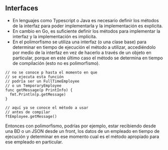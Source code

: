 ## Interfaces

* En lenguajes como Typescript o Java es necesario definir los métodos de la interfaz para poder implementarla y la implementación es explícita.
* En cambio en Go, es suficiente definir los métodos para implementar la interfaz y la implementación es implícita.
* En el polimorfismo se utiliza una interfaz (o una clase base) para determinar en tiempo de ejecución el método a utilizar, accediéndolo por medio de la interfaz en vez de hacerlo a través de un objeto en particular, porque en este último caso el método se determina en tiempo de compilación (esto no es polimorfismo).

```
// no se conoce p hasta el momento en que 
// se ejecuta esta función
// podría ser un FullTimeEmployee
// o un TemporaryEmployee
func getMessage(p PrintInfo) {
  fmt.Println(p.getMessage)
}

// aquí ya se conoce el método a usar
// antes de compilar
ftEmployee.getMessage()
```

Entonces con polimorfismo, podrías por ejemplo, estar recibiendo desde una BD o un JSON desde un front, los datos de un empleado en tiempo de ejecución y determinar en ese momento cual es el método apropiado para ese empleado en particular.




